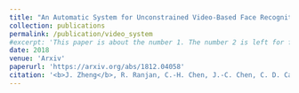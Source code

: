 ```yaml
---
title: "An Automatic System for Unconstrained Video-Based Face Recognition"
collection: publications
permalink: /publication/video_system
#excerpt: 'This paper is about the number 1. The number 2 is left for future work.'
date: 2018
venue: 'Arxiv'
paperurl: 'https://arxiv.org/abs/1812.04058'
citation: '<b>J. Zheng</b>, R. Ranjan, C.-H. Chen, J.-C. Chen, C. D. Castillo and R. Chellappa. <i>arXiv preprint arXiv:1812.04058.</i>. <b>Submitted to IEEE Transactions on Image Processing</b>'
---
```

